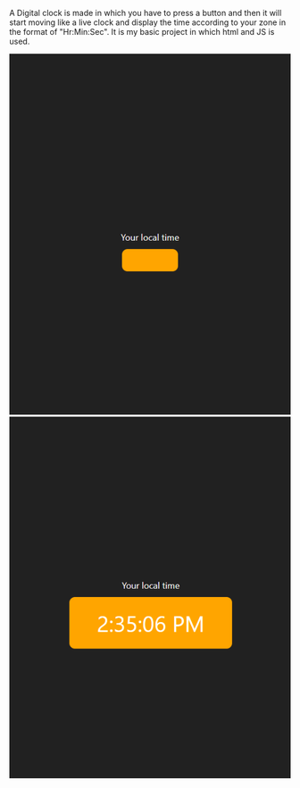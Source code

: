A Digital clock is made in which you have to press a button and then it will start moving like a live clock and display the time according to your zone in the format of "Hr:Min:Sec". It is my basic project in which html and JS is used.

![image alt](https://github.com/sumanshu77/Digital-Clock/blob/df2d0c814295a6be96a3d3ea812dd57164af5f22/Screenshot%202025-08-22%20143529.png)
![image alt](https://github.com/sumanshu77/Digital-Clock/blob/cb9840e1ce89f0bbcc2289fe92ae36d274833069/Screenshot%202025-08-22%20143515.png)
